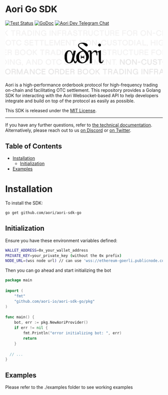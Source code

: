 # Aori Go SDK

[![Test Status](https://github.com/aori-io/aori-sdk-go/actions/workflows/build.yml/badge.svg)](https://github.com/aori-io/aori-sdk-go/actions)
[![GoDoc](https://img.shields.io/static/v1?label=godoc&message=reference&color=blue)](https://pkg.go.dev/github.com/aori-io/aori-sdk-go/)
[![Aori Dev Telegram Chat][tg-badge]][tg-link]

[tg-badge]: https://img.shields.io/endpoint?url=https%3A%2F%2Ftg.sumanjay.workers.dev%2F%2Bdvbw0fIyS-llMmI0&logo=telegram&color=neon
[tg-link]: https://t.me/+dvbw0fIyS-llMmI0


![H](assets/aori.svg)

Aori is a high-performance orderbook protocol for high-frequency trading on-chain and facilitating OTC settlement. This repository provides a Golang SDK for interacting with the Aori Websocket-based API to help developers integrate and build on top of the protocol as easily as possible.

This SDK is released under the [MIT License](LICENSE).

---

If you have any further questions, refer to [the technical documentation](https://www.aori.io/developers). Alternatively, please reach out to us [on Discord](https://discord.gg/K37wkh2ZfR) or [on Twitter](https://twitter.com/aori_io).

## Table of Contents

- [Installation](#installation)
  - [Initialization](#initialization)
- [Examples](#examples)

# Installation

To install the SDK:

```bash
go get github.com/aori/aori-sdk-go
```

## Initialization

Ensure you have these environment variables defined:

```bash
WALLET_ADDRESS=0x_your_wallet_address
PRIVATE_KEY=your_private_key (without the 0x prefix)
NODE_URL=(wss node url) // can use 'wss://ethereum-goerli.publicnode.com' for example //
```

Then you can go ahead and start initializing the bot

```go
package main

import (
	"fmt"
	"github.com/aori-io/aori-sdk-go/pkg"
)

func main() {
	bot, err := pkg.NewAoriProvider()
	if err != nil {
		fmt.Println("error initializing bot: ", err)
		return
	}

  // ...
}
```

## Examples

Please refer to the ./examples folder to see working examples
